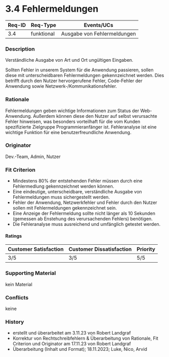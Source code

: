 # 3.4 Fehlermeldungen

| Req-ID | Req-Type | Events/UCs                |
|--------|----------|---------------------------|
| 3.4    |funktional|Ausgabe von Fehlermeldungen|

### Description
Verständliche Ausgabe von Art und Ort ungültigen Eingaben.

Sollten Fehler in unserem System für die Anwendung passieren, sollen diese mit unterscheidbaren Fehlermeldungen gekennzeichnet werden. Dies betrifft durch den Nutzer hervorgerufene Fehler, Code-Fehler der Anwendung sowie Netzwerk-/Kommunikationsfehler.

### Rationale
Fehlermeldungen geben wichtige Informationen zum Status der Web-Anwendung. Außerdem können diese den Nutzer auf selbst verursachte Fehler hinweisen, was besonders vorteilhaft für die vom Kunden spezifizierte Zielgruppe Programmieranfänger ist. Fehleranalyse ist eine wichtige Funktion für eine benutzerfreundliche Anwendung.

### Originator
Dev.-Team, Admin, Nutzer

### Fit Criterion
- Mindestens 80% der entstehenden Fehler müssen durch eine Fehlermedlung gekennzeichnet werden können.
- Eine eindeutige, unterscheidbare, verständliche Ausgabe von Fehlermeldungen muss sichergestellt werden.
- Fehler der Anwendung, Netzwerkfehler und Fehler durch den Nutzer sollen mit Fehlermeldungen gekennzeichnet sein.
- Eine Anzeige der Fehlermeldung sollte nicht länger als 10 Sekunden (gemessen ab Enstehung des verursachenden Fehlers) benötigen.
- Die Fehleranalyse muss ausreichend und umfänglich getestet werden.

#### Ratings
| Customer Satisfaction | Customer Dissatisfaction | Priority |
|-----------------------|--------------------------|----------|
| 3/5                   | 3/5                      | 5/5      |

### Supporting Material
kein Material

### Conflicts
keine

### History
- erstellt und überarbeitet am 3.11.23 von Robert Landgraf
- Korrektur von Rechtschreibfehlern & Überarbeitung von Rationale, Fit Criterion und Originator am 17.11.23 von Robert Landgraf
- Überarbeitung (Inhalt und Format); 18.11.2023; Luke, Nico, Arvid